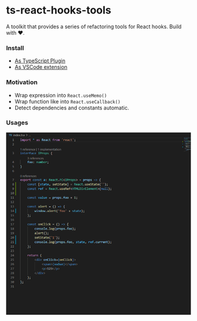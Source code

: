 # ts-react-hooks-tools

A toolkit that provides a series of refactoring tools for React hooks. Build with ❤️.

### Install
- [As TypeScript Plugin](https://www.npmjs.com/package/ts-react-hooks-tools)  
- [As VSCode extension](https://marketplace.visualstudio.com/items?itemName=kingwl.ts-react-hooks-tools) 

### Motivation

- Wrap expression into `React.useMemo()`
- Wrap function like into `React.useCallback()`
- Detect dependencies and constants automatic.

### Usages

![Summary](docs/summary.gif)
